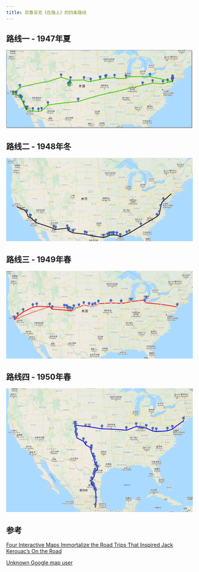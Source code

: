 ```yaml
---
title: 凯鲁亚克《在路上》的四条路线
---
```



## 路线一 - 1947年夏
![](/images/trip1.png)

## 路线二 - 1948年冬
![](/images/trip2.png)


## 路线三 - 1949年春
![](/images/trip3.png)


## 路线四 - 1950年春
![](/images/trip4.png)


## 参考

[Four Interactive Maps Immortalize the Road Trips That Inspired Jack Kerouac’s On the Road](https://www.openculture.com/2016/07/four-interactive-maps-immortalize-the-road-trips-that-inspired-jack-kerouacs-on-the-road.html)

[Unknown Google map user](https://www.google.com/maps/d/viewer?mid=18baLVLlQRPRPPgyjldtz_0QJoLk&ie=UTF8&oe=UTF8&msa=0&dg=feature&ll=33.83900060546321%2C-95.86922662030989&z=5)




